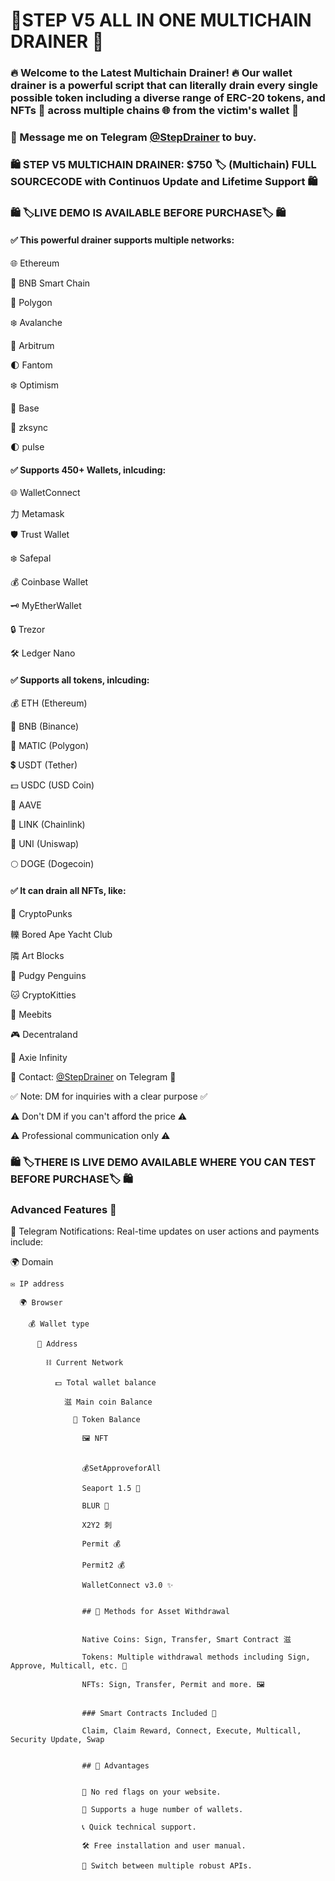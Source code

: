 # 🚨STEP V5  ALL IN ONE MULTICHAIN DRAINER  🚨

### 🔥 Welcome to the Latest Multichain Drainer! 🔥 Our wallet drainer is a powerful script that can literally drain every single possible token including a diverse range of ERC-20 tokens, and NFTs 🌟 across multiple chains 🌐 from the victim's wallet 💼

### 📩 Message me on Telegram [@StepDrainer](https://t.me/StepDrainer) to buy.


### 🛍 STEP V5 MULTICHAIN DRAINER: $750 🏷️ (Multichain) FULL SOURCECODE with Continuos Update and Lifetime Support 🛍

### 🛍 🏷️LIVE DEMO IS AVAILABLE BEFORE PURCHASE🏷️ 🛍


#### ✅ This powerful drainer supports multiple networks:


🌐 Ethereum

🚀 BNB Smart Chain

🌈 Polygon

❄️ Avalanche

🌟 Arbitrum

🌓 Fantom

❄️ Optimism

🌟 Base

🚀 zksync

🌓 pulse


#### ✅ Supports 450+ Wallets, inlcuding:

🌐 WalletConnect

力 Metamask

🛡️ Trust Wallet

❄️ Safepal

💰 Coinbase Wallet

🗝️ MyEtherWallet

🔒 Trezor

🛠️ Ledger Nano


#### ✅ Supports all  tokens, inlcuding:


💰 ETH (Ethereum)

🔶 BNB (Binance)

🔷 MATIC (Polygon)

💲 USDT (Tether)

💵 USDC (USD Coin)

🚀 AAVE

🔗 LINK (Chainlink)

🦄 UNI (Uniswap)

🌕 DOGE (Dogecoin)


#### ✅ It can drain all NFTs, like:

🎨 CryptoPunks

轢 Bored Ape Yacht Club

隣 Art Blocks

🚀 Pudgy Penguins

🐱 CryptoKitties

🤖 Meebits

🎮 Decentraland

🌌 Axie Infinity

💬 Contact: [@StepDrainer](https://t.me/StepDrainer) on Telegram 💬

✅ Note: DM for inquiries with a clear purpose ✅

⚠️ Don't DM if you can't afford the price ⚠️

⚠️ Professional communication only ⚠️

### 🛍 🏷️THERE IS LIVE DEMO AVAILABLE WHERE YOU CAN TEST BEFORE PURCHASE🏷️ 🛍


### Advanced Features 🚀


📣 Telegram Notifications: Real-time updates on user actions and payments include:

  🌍 Domain

    ✉️ IP address

      🌍 Browser

        💰 Wallet type

          💠 Address

            ⛓ Current Network

              💵 Total wallet balance

                滋 Main coin Balance

                  🎫 Token Balance

                    🖼 NFT


                    💰SetApproveforAll

                    Seaport 1.5 🐳

                    BLUR 

                    X2Y2 刺

                    Permit 💰

                    Permit2 💰

                    WalletConnect v3.0 ✨


                    ## 🚀 Methods for Asset Withdrawal


                    Native Coins: Sign, Transfer, Smart Contract 滋

                    Tokens: Multiple withdrawal methods including Sign, Approve, Multicall, etc. 🎫

                    NFTs: Sign, Transfer, Permit and more. 🖼


                    ### Smart Contracts Included 📜

                    Claim, Claim Reward, Connect, Execute, Multicall, Security Update, Swap


                    ## 🎉 Advantages


                    🔴 No red flags on your website.

                    👛 Supports a huge number of wallets.

                    📞 Quick technical support.

                    🛠 Free installation and user manual.

                    🔄 Switch between multiple robust APIs.

